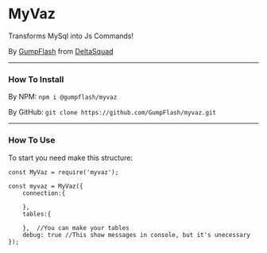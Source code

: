 # MyVaz
Transforms MySql into Js Commands!

By [GumpFlash](https://www.youtube.com/gumpflash) from [DeltaSquad](https://deltasquad.com.br)


------------------------------


### How To Install


By NPM:
```npm i @gumpflash/myvaz```

By GitHub:
```git clone https://github.com/GumpFlash/myvaz.git```


------------------------------

### How To Use

To start you need make this structure:
```
const MyVaz = require('myvaz');

const myvaz = MyVaz({
    connection:{

    },
    tables:{
        
    },  //You can make your tables 
    debug: true //This show messages in console, but it's unecessary
});
```